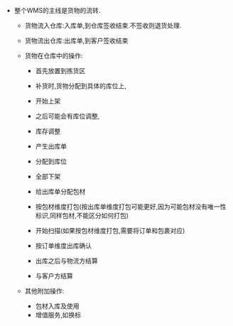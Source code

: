 + 整个WMS的主线是货物的流转.
	+ 货物流入仓库:入库单,到仓库签收结束.不签收则退货处理.
	+ 货物流出仓库:出库单,到客户签收结束
	+ 货物在仓库中的操作:
		+ 首先放置到拣货区
		+ 补货时,货物分配到具体的库位上,
		+ 开始上架

		+ 之后可能会有库位调整,
		+ 库存调整

		+ 产生出库单
		+ 分配到库位
		+ 全部下架
		+ 给出库单分配包材
		+ 按包材维度打包(按出库单维度打包可能更好,因为可能包材没有唯一性标识,同样包材,不能区分如何打包)
		+ 开始扫描(如果按包材维度打包,需要将订单和包裹对应)
		+ 按订单维度出库确认
		+ 出库之后与物流方结算
		+ 与客户方结算
		
	+ 其他附加操作:
		+ 包材入库及使用
		+ 增值服务,如换标